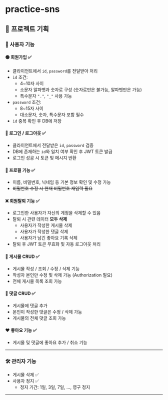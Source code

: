 # practice-sns

## 📌 프로젝트 기획

### 👤 사용자 기능

#### 🟢 회원가입 ✅
- 클라이언트에서 `id`, `password`를 전달받아 처리
- `id` 조건:
  - 4~10자 사이
  - 소문자 알파벳과 숫자로 구성 (숫자로만은 불가능, 알파벳만은 가능)
  - 특수문자 `"."`, `"_"` 사용 가능
- `password` 조건:
  - 8~15자 사이
  - 대소문자, 숫자, 특수문자 포함 필수
- `id` 중복 확인 후 DB에 저장

#### 🔐 로그인 / 로그아웃 ✅
- 클라이언트에서 전달받은 `id`, `password` 검증
- DB에 존재하는 `id`와 일치 여부 확인 후 JWT 토큰 발급
- 로그인 성공 시 토큰 및 메시지 반환

#### 🧑 프로필 기능 ✅
- 이름, 비밀번호, 닉네임 등 기본 정보 확인 및 수정 가능
- ~~비밀번호 수정 시 현재 비밀번호 재입력 필요~~

#### ❌ 회원탈퇴 기능 ✅
- 로그인한 사용자가 자신의 계정을 삭제할 수 있음
- 탈퇴 시 관련 데이터 **모두 삭제**
  - 사용자가 작성한 게시물 삭제
  - 사용자가 작성한 댓글 삭제
  - 사용자가 남긴 좋아요 기록 삭제
- 탈퇴 후 JWT 토큰 무효화 및 자동 로그아웃 처리

#### 📝 게시물 CRUD ✅
- 게시물 작성 / 조회 / 수정 / 삭제 기능
- 작성자 본인만 수정 및 삭제 가능 (Authorization 필요)
- 전체 게시물 목록 조회 가능

#### 💬 댓글 CRUD ✅
- 게시물에 댓글 추가
- 본인이 작성한 댓글은 수정 / 삭제 가능
- 게시물의 전체 댓글 조회 가능

#### ❤️ 좋아요 기능 ✅
- 게시물 및 댓글에 좋아요 추가 / 취소 기능

---

### 🛠️ 관리자 기능

- 게시물 삭제 ✅
- 사용자 정지 ✅
  - 정지 기간: 1일, 3일, 7일, …, 영구 정지

---